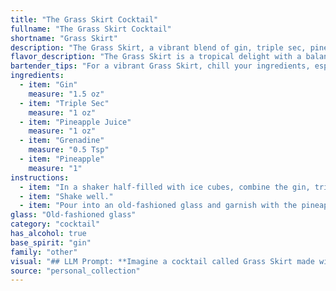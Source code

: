 ```yaml
---
title: "The Grass Skirt Cocktail"
fullname: "The Grass Skirt Cocktail"
shortname: "Grass Skirt"
description: "The Grass Skirt, a vibrant blend of gin, triple sec, pineapple juice, grenadine, and pineapple, belongs to the **tropical cocktail family**.  Its origins are uncertain, but it likely emerged in the mid-20th century, reflecting the growing popularity of tropical cocktails during that era. "
flavor_description: "The Grass Skirt is a tropical delight with a balance of sweet and tart.  The gin provides a subtle juniper backbone, while triple sec adds a bright citrus note. Pineapple juice and fresh pineapple offer a juicy sweetness, tempered by the tartness of grenadine. The result is a refreshing, easy-drinking cocktail that evokes images of swaying palm trees and warm beaches. "
bartender_tips: "For a vibrant Grass Skirt, chill your ingredients, especially the pineapple juice.  Use fresh pineapple chunks, not canned, for optimal flavor.  Shake vigorously with ice to ensure a frosty, well-chilled cocktail.  Layer the grenadine carefully for a striking visual.  A splash of lime juice adds brightness and balance, while a pineapple wedge garnish adds tropical charm. "
ingredients:
  - item: "Gin"
    measure: "1.5 oz"
  - item: "Triple Sec"
    measure: "1 oz"
  - item: "Pineapple Juice"
    measure: "1 oz"
  - item: "Grenadine"
    measure: "0.5 Tsp"
  - item: "Pineapple"
    measure: "1"
instructions:
  - item: "In a shaker half-filled with ice cubes, combine the gin, triple sec, pineapple juice, and grenadine."
  - item: "Shake well."
  - item: "Pour into an old-fashioned glass and garnish with the pineapple slice."
glass: "Old-fashioned glass"
category: "cocktail"
has_alcohol: true
base_spirit: "gin"
family: "other"
visual: "## LLM Prompt: **Imagine a cocktail called Grass Skirt made with Gin, Triple Sec, Pineapple Juice, Grenadine, and Pineapple. Describe its appearance in detail, focusing on: *** **Color:** What is the overall hue of the drink? Is it clear, cloudy, layered? * **Texture:**  Is it smooth, bubbly, icy? Does it have any garnishes or inclusions that add texture?* **Shape:**  What does the glass look like? Is it a tall glass, a martini glass, a rocks glass? * **Garnishes:** What kind of garnish might be used? Are there any decorative elements that enhance the Grass Skirt theme?**Bonus:** * **Is there a specific type of pineapple used?** Does it affect the visual aspect of the drink?* **How do the different ingredients contribute to the visual appeal?** **Your response should be a vivid and descriptive paragraph, painting a picture of the Grass Skirt cocktail in the reader's mind.** "
source: "personal_collection"
---
```


